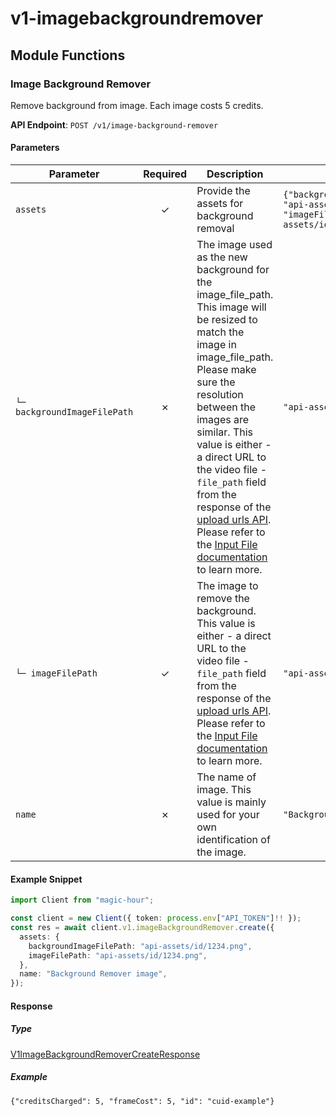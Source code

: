 # v1-imagebackgroundremover

## Module Functions
### Image Background Remover <a name="create"></a>

Remove background from image. Each image costs 5 credits.

**API Endpoint**: `POST /v1/image-background-remover`

#### Parameters

| Parameter | Required | Description | Example |
|-----------|:--------:|-------------|--------|
| `assets` | ✓ | Provide the assets for background removal | `{"backgroundImageFilePath": "api-assets/id/1234.png", "imageFilePath": "api-assets/id/1234.png"}` |
| `└─ backgroundImageFilePath` | ✗ | The image used as the new background for the image_file_path. This image will be resized to match the image in image_file_path. Please make sure the resolution between the images are similar.  This value is either - a direct URL to the video file - `file_path` field from the response of the [upload urls API](https://docs.magichour.ai/api-reference/files/generate-asset-upload-urls).  Please refer to the [Input File documentation](https://docs.magichour.ai/api-reference/files/generate-asset-upload-urls#input-file) to learn more.  | `"api-assets/id/1234.png"` |
| `└─ imageFilePath` | ✓ | The image to remove the background. This value is either - a direct URL to the video file - `file_path` field from the response of the [upload urls API](https://docs.magichour.ai/api-reference/files/generate-asset-upload-urls).  Please refer to the [Input File documentation](https://docs.magichour.ai/api-reference/files/generate-asset-upload-urls#input-file) to learn more.  | `"api-assets/id/1234.png"` |
| `name` | ✗ | The name of image. This value is mainly used for your own identification of the image. | `"Background Remover image"` |

#### Example Snippet

```typescript
import Client from "magic-hour";

const client = new Client({ token: process.env["API_TOKEN"]!! });
const res = await client.v1.imageBackgroundRemover.create({
  assets: {
    backgroundImageFilePath: "api-assets/id/1234.png",
    imageFilePath: "api-assets/id/1234.png",
  },
  name: "Background Remover image",
});

```

#### Response

##### Type
[V1ImageBackgroundRemoverCreateResponse](/src/types/v1-image-background-remover-create-response.ts)

##### Example
`{"creditsCharged": 5, "frameCost": 5, "id": "cuid-example"}`
<!-- CUSTOM DOCS START -->

<!-- CUSTOM DOCS END -->

